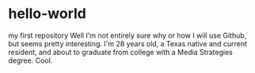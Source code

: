 # hello-world
my first repository
Well I'm not entirely sure why or how I will use Github, but seems pretty interesting. I'm 28 years old, a Texas native and current resident, and about to graduate from college with a Media Strategies degree. Cool. 
